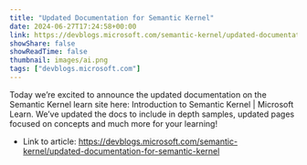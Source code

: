 ```yaml
---
title: "Updated Documentation for Semantic Kernel"
date: 2024-06-27T17:24:58+00:00
link: https://devblogs.microsoft.com/semantic-kernel/updated-documentation-for-semantic-kernel
showShare: false
showReadTime: false
thumbnail: images/ai.png
tags: ["devblogs.microsoft.com"]
---
```

Today we’re excited to announce the updated documentation on the Semantic Kernel learn site here: Introduction to Semantic Kernel | Microsoft Learn. We’ve updated the docs to include in depth samples, updated pages focused on concepts and much more for your learning!

- Link to article: https://devblogs.microsoft.com/semantic-kernel/updated-documentation-for-semantic-kernel